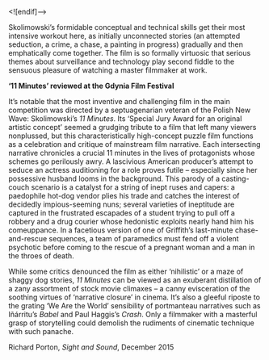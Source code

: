 <![endif]-->

Skolimowski’s formidable conceptual and technical skills get their most intensive workout here, as initially unconnected stories (an attempted seduction, a crime, a chase, a painting in progress) gradually and then emphatically come together. The film is so formally virtuosic that serious themes about surveillance and technology play second fiddle to the sensuous pleasure of watching a master filmmaker at work.

**‘11 Minutes’ reviewed at the Gdynia Film Festival**

It’s notable that the most inventive and challenging film in the main competition was directed by a septuagenarian veteran of the Polish New Wave: Skolimowski’s _11 Minutes_. Its ‘Special Jury Award for an original artistic concept’ seemed a grudging tribute to a film that left many viewers nonplussed, but this characteristically high-concept puzzle film functions as a celebration and critique of mainstream film narrative. Each intersecting narrative chronicles a crucial 11 minutes in the lives of protagonists whose schemes go perilously awry. A lascivious American producer’s attempt to seduce an actress auditioning for a role proves futile – especially since her possessive husband looms in the background. This parody of a casting-couch scenario is a catalyst for a string of inept ruses and capers: a paedophile hot-dog vendor plies his trade and catches the interest of decidedly impious-seeming nuns; several varieties of ineptitude are captured in the frustrated escapades of a student trying to pull off a robbery and a drug courier whose hedonistic exploits nearly hand him his comeuppance. In a facetious version of one of Griffith’s last-minute chase-and-rescue sequences, a team of paramedics must fend off a violent psychotic before coming to the rescue of a pregnant woman and a man in the throes of death.

While some critics denounced the film as either ‘nihilistic’ or a maze of shaggy dog stories, _11 Minutes_ can be viewed as an exuberant distillation of a zany assortment of stock movie climaxes – a canny evisceration of the soothing virtues of ‘narrative closure’ in cinema. It’s also a gleeful riposte to the grating ‘We Are the World’ sensibility of portmanteau narratives such as Iñárritu’s _Babel_ and Paul Haggis’s _Crash_. Only a filmmaker with a masterful grasp of storytelling could demolish the rudiments of cinematic technique with such panache.

Richard Porton, _Sight and Sound_, December 2015


<!--stackedit_data:
eyJoaXN0b3J5IjpbLTEyMTA1Mjg0NDddfQ==
-->